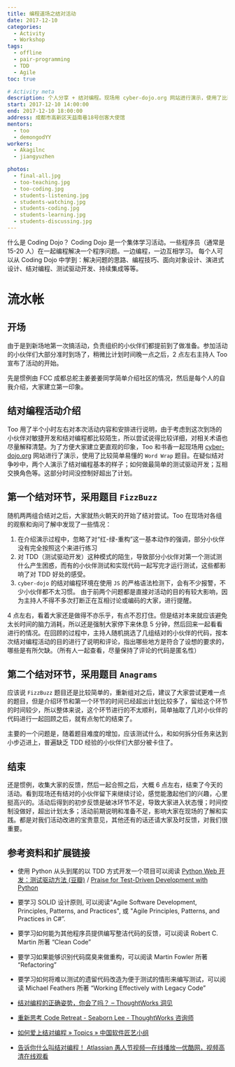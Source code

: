 ```yaml
---
title: 编程道场之结对活动
date: 2017-12-10
categories:
  - Activity
  - Workshop
tags:
  - offline
  - pair-programming
  - TDD
  - Agile
toc: true

# Activity meta
description: 个人分享 + 结对编程。现场用 cyber-dojo.org 网站进行演示，使用了比较简单易懂的 Word Wrap 题目。在疑似结对争吵中，两个人演示了结对编程基本的样子；如何做最简单的测试驱动开发；互相交换角色
start: 2017-12-10 14:00:00
end: 2017-12-10 18:00:00
address: 成都市高新区天益南巷18号创客大使馆
mentors:
  - too
  - demongodYY
workers:
  - Akagilnc
  - jiangyuzhen

photos:
  - final-all.jpg
  - too-teaching.jpg
  - too-coding.jpg
  - students-listening.jpg
  - students-watching.jpg
  - students-coding.jpg
  - students-learning.jpg
  - students-discussing.jpg
---
```


什么是 Coding Dojo？
Coding Dojo 是一个集体学习活动。一些程序员（通常是 15-20 人）在一起编程解决一个程序问题。一边编程，一边互相学习。
每个人可以从 Coding Dojo 中学到：解决问题的思路、编程技巧、面向对象设计、演进式设计、结对编程、测试驱动开发、持续集成等等。

<!-- More -->

# 流水帐

## 开场

由于是到新场地第一次搞活动，负责组织的小伙伴们都提前到了做准备。参加活动的小伙伴们大部分准时到场了，稍微比计划时间晚一点之后，2 点左右主持人 Too 宣布了活动的开始。

先是惯例由 FCC 成都总舵主姜姜姜同学简单介绍社区的情况，然后是每个人的自我介绍，大家建立第一印象。

## 结对编程活动介绍

Too 用了半个小时左右对本次活动内容和安排进行说明，由于考虑到这次到场的小伙伴对敏捷开发和结对编程都比较陌生，所以尝试说得比较详细，对相关术语也尽量解释清楚。为了方便大家建立更直观的印象，Too 和书香一起现场用 [cyber-dojo.org](http://cyber-dojo.org) 网站进行了演示，使用了比较简单易懂的 `Word Wrap` 题目。在疑似结对争吵中，两个人演示了结对编程基本的样子；如何做最简单的测试驱动开发；互相交换角色等。这部分时间没控制好超出了计划。

## 第一个结对环节，采用题目 `FizzBuzz`

随机两两组合结对之后，大家就热火朝天的开始了结对尝试。Too 在现场对各组的观察和询问了解中发现了一些情况：

1. 在介绍演示过程中，忽略了对“红-绿-重构”这一基本动作的强调，部分小伙伴没有完全按照这个来进行练习
2. 对 TDD（测试驱动开发）这种模式的陌生，导致部分小伙伴对第一个测试测什么产生困惑，而有的小伙伴测试和实现代码一起写完才运行测试，这些都影响了对 TDD 好处的感受。
3. `cyber-dojo` 的结对编程环境在使用 `JS` 的严格语法检测下，会有不少报警，不少小伙伴都不太习惯。
   由于前两个问题都是直接对活动的目的有较大影响，因为主持人不得不多次打断正在互相讨论或编码的大家，进行提醒。

4 点左右，看着大家还是做得不亦乐乎，有点不忍打住。但是结对本来就应该避免太长时间的脑力消耗，所以还是强制大家停下来休息 5 分钟，然后回来一起看看进行的情况。在回顾的过程中，主持人随机挑选了几组结对的小伙伴的代码，按本次结对编程活动的目的进行了说明和评论，指出哪些地方是符合了设想的要求的，哪些是有所欠缺。（所有人一起查看，尽量保持了评论的代码是匿名性）

## 第二个结对环节，采用题目 `Anagrams`

应该说 `FizzBuzz` 题目还是比较简单的，重新组对之后，建议了大家尝试更难一点的题目，但是介绍环节和第一个环节的时间已经超出计划比较多了，留给这个环节的时间较少，所以整体来说，这个环节进行的不太顺利，简单抽取了几对小伙伴的代码进行一起回顾之后，就有点匆忙的结束了。

主要的一个问题是，随着题目难度的增加，应该测试什么，和如何拆分任务来达到小步迈进上，普遍缺乏 TDD 经验的小伙伴们大部分被卡住了。

## 结束

还是惯例，收集大家的反馈，然后一起合照之后，大概 6 点左右，结束了今天的活动。看到现场还有结对的小伙伴留下来继续讨论，感觉能激起他们的兴趣，心里挺高兴的。活动后得到的初步反馈是破冰环节不足，导致大家进入状态慢；时间控制没做好，超出计划太多；活动前期说明和准备不足，影响大家在现场的了解和实践。都是对我们活动改进的宝贵意见，其他还有的话还请大家及时反馈，对我们很重要。

## 参考资料和扩展链接

- 使用 Python 从头到尾的以 TDD 方式开发一个项目可以阅读
  [Python Web 开发：测试驱动方法 (豆瓣)](https://book.douban.com/subject/26640135/) / [Praise for Test-Driven Development with Python](http://www.obeythetestinggoat.com/book/praise.harry.html)
- 要学习 SOLID 设计原则, 可以阅读"Agile Software Development, Principles, Patterns, and Practices", 或 "Agile Principles, Patterns, and Practices in C#”.

- 要学习如何能为其他程序员提供编写整洁代码的反馈，可以阅读 Robert C. Martin 所著 “Clean Code”

- 要学习如果能够识别代码腐臭来做重构，可以阅读 Martin Fowler 所著 “Refactoring”

- 要学习如何将难以测试的遗留代码改造为便于测试的情形来编写测试，可以阅读 Michael Feathers 所著 “Working Effectively with Legacy Code”

- [结对编程的正确姿势，你会了吗？ – ThoughtWorks 洞见](http://insights.thoughtworks.cn/pair-programming/)

- [重新思考 Code Retreat - Seaborn Lee - ThoughtWorks 咨询师](http://www.seabornlee.cn/post/pei-yang-zhe/zhong-xin-si-kao-code-retreat)

- [如何爱上结对编程 » Topics » 中国软件匠艺小组](https://codingstyle.cn/topics/244)

- [告诉你什么叫结对编程！ Atlassian 愚人节视频—在线播放—优酷网，视频高清在线观看](http://v.youku.com/v_show/id_XNTQxNTYyMzMy.html?from=s1.8-1-1.2)
